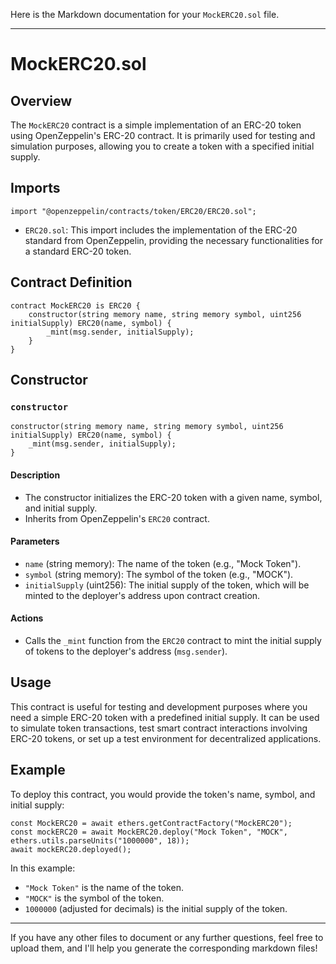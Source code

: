 Here is the Markdown documentation for your `MockERC20.sol` file.

---

# MockERC20.sol

## Overview
The `MockERC20` contract is a simple implementation of an ERC-20 token using OpenZeppelin's ERC-20 contract. It is primarily used for testing and simulation purposes, allowing you to create a token with a specified initial supply.

## Imports
```solidity
import "@openzeppelin/contracts/token/ERC20/ERC20.sol";
```
- `ERC20.sol`: This import includes the implementation of the ERC-20 standard from OpenZeppelin, providing the necessary functionalities for a standard ERC-20 token.

## Contract Definition
```solidity
contract MockERC20 is ERC20 {
    constructor(string memory name, string memory symbol, uint256 initialSupply) ERC20(name, symbol) {
        _mint(msg.sender, initialSupply);
    }
}
```

## Constructor
### `constructor`
```solidity
constructor(string memory name, string memory symbol, uint256 initialSupply) ERC20(name, symbol) {
    _mint(msg.sender, initialSupply);
}
```
#### Description
- The constructor initializes the ERC-20 token with a given name, symbol, and initial supply.
- Inherits from OpenZeppelin's `ERC20` contract.

#### Parameters
- `name` (string memory): The name of the token (e.g., "Mock Token").
- `symbol` (string memory): The symbol of the token (e.g., "MOCK").
- `initialSupply` (uint256): The initial supply of the token, which will be minted to the deployer's address upon contract creation.

#### Actions
- Calls the `_mint` function from the `ERC20` contract to mint the initial supply of tokens to the deployer's address (`msg.sender`).

## Usage
This contract is useful for testing and development purposes where you need a simple ERC-20 token with a predefined initial supply. It can be used to simulate token transactions, test smart contract interactions involving ERC-20 tokens, or set up a test environment for decentralized applications.

## Example
To deploy this contract, you would provide the token's name, symbol, and initial supply:
```solidity
const MockERC20 = await ethers.getContractFactory("MockERC20");
const mockERC20 = await MockERC20.deploy("Mock Token", "MOCK", ethers.utils.parseUnits("1000000", 18));
await mockERC20.deployed();
```
In this example:
- `"Mock Token"` is the name of the token.
- `"MOCK"` is the symbol of the token.
- `1000000` (adjusted for decimals) is the initial supply of the token.

---

If you have any other files to document or any further questions, feel free to upload them, and I'll help you generate the corresponding markdown files!
